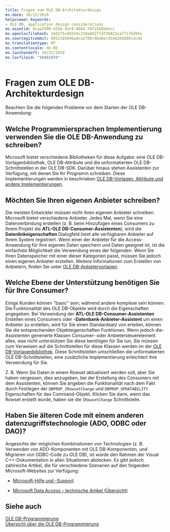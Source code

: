 ```yaml
---
title: Fragen zum OLE DB-Architekturdesign
ms.date: 10/22/2018
helpviewer_keywords:
- OLE DB, application design considerations
ms.assetid: 8caa7d99-d2bb-42c9-8884-74f228bb6ecc
ms.openlocfilehash: 3e0175c6b554c319a662ffd726023caf7176d9fe
ms.sourcegitcommit: 6052185696adca270bc9bdbec45a626dd89cdcdd
ms.translationtype: MT
ms.contentlocale: de-DE
ms.lasthandoff: 10/31/2018
ms.locfileid: "50461970"
---
```

# <a name="ole-db-architectural-design-issues"></a>Fragen zum OLE DB-Architekturdesign

Beachten Sie die folgenden Probleme vor dem Starten der OLE DB-Anwendung:

## <a name="what-programming-implementation-will-you-use-to-write-your-ole-db-application"></a>Welche Programmiersprachen Implementierung verwenden Sie die OLE DB-Anwendung zu schreiben?

Microsoft bietet verschiedene Bibliotheken für diese Aufgabe: eine OLE DB-Vorlagenbibliothek, OLE DB-Attribute und die unformatierten OLE DB-Schnittstellen in der OLE DB-SDK. Darüber hinaus stehen Assistenten zur Verfügung, mit denen Sie Ihr Programm schreiben. Diese Implementierungen werden in beschrieben [OLE DB-Vorlagen, Attribute und andere Implementierungen](../../data/oledb/ole-db-templates-attributes-and-other-implementations.md).

## <a name="do-you-need-to-write-your-own-provider"></a>Möchten Sie Ihren eigenen Anbieter schreiben?

Die meisten Entwickler müssen nicht ihren eigenen Anbieter schreiben. Microsoft bietet verschiedene Anbieter. Jedes Mal, wenn Sie eine Datenverbindung erstellen (z. B. beim Hinzufügen eines Consumers zu Ihrem Projekt die **ATL-OLE DB-Consumer-Assistenten**), wird die **Datenlinkeigenschaften** Dialogfeld listet alle verfügbaren Anbieter auf Ihrem System registriert. Wenn einer der Anbieter für die Access-Anwendung für Ihre eigenen Daten speichern und Daten geeignet ist, ist die einfachste Möglichkeit die Verwendung eines der folgenden. Wenn Sie Ihren Datenspeicher mit einer dieser Kategorien passt, müssen Sie jedoch einen eigenen Anbieter erstellen. Weitere Informationen zum Erstellen von Anbietern, finden Sie unter [OLE DB-Anbietervorlagen](../../data/oledb/ole-db-provider-templates-cpp.md).

## <a name="what-level-of-support-do-you-need-for-your-consumer"></a>Welche Ebene der Unterstützung benötigen Sie für Ihre Consumer?

Einige Kunden können "basic" sein; während andere komplexe sein können. Die Funktionalität des OLE DB-Objekte wird durch die Eigenschaften angegeben. Bei Verwendung der **ATL-OLE DB-Consumer-Assistenten** Erstellen eines Consumers oder **-Datenbank-Anbieter-Assistent** um einen Anbieter zu erstellen, wird für Sie einen Standardsatz von erteilen, können Sie die entsprechenden Objekteigenschaften Funktionen. Wenn jedoch die-Assistenten generierte Klassen Consumer- oder Anbietersteuerelement alles, was nicht unterstützen Sie diese benötigen für Sie tun, Sie müssen zum Verweisen auf die Schnittstellen für diese Klassen werden im der [OLE DB-Vorlagenbibliothek](../../data/oledb/ole-db-templates.md). Diese Schnittstellen umschließen die unformatierten OLE DB-Schnittstellen, eine zusätzliche Implementierung erleichtert ihre Verwendung für Sie.

Z. B. Wenn Sie Daten in einem Rowset aktualisiert werden soll, aber Sie haben vergessen, dies anzugeben, bei der Erstellung des Consumers mit dem Assistenten, können Sie angeben die Funktionalität nach dem Fakt durch Festlegen der `DBPROP_IRowsetChange` und `DBPROP_UPDATABILITY` Eigenschaften für das Command-Objekt. Klicken Sie dann, wenn das Rowset erstellt wurde, haben sie die `IRowsetChange` Schnittstelle.

## <a name="do-you-have-older-code-using-another-data-access-technology-ado-odbc-or-dao"></a>Haben Sie älteren Code mit einem anderen datenzugriffstechnologie (ADO, ODBC oder DAO)?

Angesichts der möglichen Kombinationen von Technologien (z. B. Verwenden von ADO-Komponenten mit OLE DB-Komponenten, und Migrieren von ODBC-Code zu OLE DB), ist würde den Rahmen der Visual C++-Dokumentation in allen Situationen abdecken. Es gibt jedoch zahlreiche Artikel, die für verschiedene Szenarien auf den folgenden Microsoft-Websites zur Verfügung:

- [Microsoft-Hilfe und -Support](https://support.microsoft.com/)

- [Microsoft Data Access – technische Artikel (Übersicht)](https://msdn.microsoft.com/library/ms810811.aspx)

## <a name="see-also"></a>Siehe auch

[OLE DB-Programmierung](../../data/oledb/ole-db-programming.md)<br/>
[Übersicht über die OLE DB-Programmierung](../../data/oledb/ole-db-programming-overview.md)
